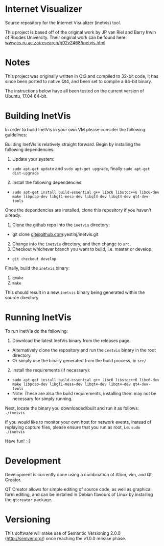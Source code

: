 # Internet Visualizer

Source repository for the Internet Visualizer (inetvis) tool.

This project is based off of the original work by JP van Riel and Barry Irwin of Rhodes University. Their original work can be found here: www.cs.ru.ac.za/research/g02v2468/inetvis.html

# Notes

This project was originally written in Qt3 and compiled to 32-bit code, it has since been ported to native Qt4,
and been set to compile a 64-bit binary.

The instructions below have all been tested on the current version of Ubuntu, 17.04 64-bit.


# Building InetVis

In order to build InetVis in your own VM please consider the following guidelines:

Building InetVis is relatively straight forward. Begin by installing the following dependencies:

1. Update your system:
  * `sudo apt-get update` and `sudo apt-get upgrade`, finally `sudo apt-get dist-upgrade`
2. Install the following dependencies:
  * `sudo apt-get install build-essential g++ libc6 libstdc++6 libc6-dev make libpcap-dev libgl1-mesa-dev libqt4-dev libqt4-dev qt4-dev-tools`

Once the dependencies are installed, clone this repository if you haven't already.

1. Clone the github repo into the `inetvis` directory:
  * git clone git@github.com:yestinj/inetvis.git
2. Change into the `inetvis` directory, and then change to `src`.
3. Checkout whichever branch you want to build, i.e. master or develop.
  * `git checkout develop`

Finally, build the `inetvis` binary:

1. `qmake`
2. `make`

This should result in a new `inetvis` binary being generated within the source directory.

# Running InetVis

To run InetVis do the following:

1. Download the latest InetVis binary from the releases page.
  * Alternatively clone the repository and run the `inetvis` binary in the root directory.
  * Or simply use the binary generated from the build process, in `src/`
2. Install the requirements (if necessary):
  * `sudo apt-get install build-essential g++ libc6 libstdc++6 libc6-dev make libpcap-dev libgl1-mesa-dev libqt4-dev libqt4-dev qt4-dev-tools`
  * Note: These are also the build requirements, installing them may not be necessary for simply running.

Next, locate the binary you downloaded/built and run it as follows: `./inetvis`

If you would like to monitor your own host for network events, instead of replaying capture files, please ensure that you run as root, i.e. `sudo ./inetvis`

Have fun! :-)

# Development

Development is currently done using a combination of Atom, vim, and Qt Creator.

QT Creator allows for simple editing of source code, as well as graphical form editing, and can be
installed in Debian flavours of Linux by installing the `qtcreator` package.

# Versioning

This software will make use of Semantic Versioning 2.0.0 (http://semver.org/) once reaching the v1.0.0 release phase.
